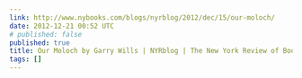 ```yaml
---
link: http://www.nybooks.com/blogs/nyrblog/2012/dec/15/our-moloch/
date: 2012-12-21 00:52 UTC
# published: false
published: true
title: Our Moloch by Garry Wills | NYRblog | The New York Review of Books
tags: []
---
```



